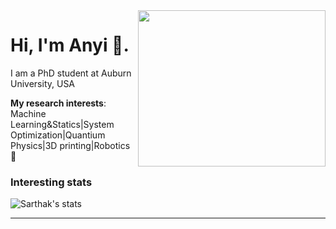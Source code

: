 <img align="right" width="300" height="250" src="https://images.unsplash.com/photo-1609347346277-f3abdf2f7106?ixid=MXwxMjA3fDB8MHxlZGl0b3JpYWwtZmVlZHw1fHx8ZW58MHx8fA%3D%3D&ixlib=rb-1.2.1&auto=format&fit=crop&w=500&q=60">


# Hi, I'm Anyi 👋.

I am a PhD student at Auburn University, USA

**My research interests**: Machine Learning&Statics|System Optimization|Quantium Physics|3D printing|Robotics 🤖

### Interesting stats

![Sarthak's stats](https://github-readme-stats.vercel.app/api?username=Openviewer&show_icons=true)

---
